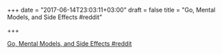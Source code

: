 +++
date = "2017-06-14T23:03:11+03:00"
draft = false
title = "Go, Mental Models, and Side Effects  #reddit"

+++

<p><a href="https://t.co/0FXpPoRxYG">Go, Mental Models, and Side Effects  #reddit</a></p>